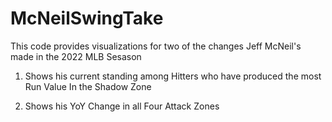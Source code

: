 # McNeilSwingTake

This code provides visualizations for two of the changes Jeff McNeil's made in the 2022 MLB Sesason 
 
1. Shows his current standing among Hitters who have produced the most Run Value In the Shadow Zone
 
2. Shows his YoY Change in all Four Attack Zones 
